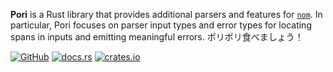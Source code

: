 **Pori** is a Rust library that provides additional parsers and features for
[`nom`]. In particular, Pori focuses on parser input types and error types for
locating spans in inputs and emitting meaningful errors. ポリポリ食べましょう！

[![GitHub](https://img.shields.io/badge/GitHub-olson--sean--k/pori-8da0cb?logo=github&style=for-the-badge)](https://github.com/olson-sean-k/pori)
[![docs.rs](https://img.shields.io/badge/docs.rs-pori-66c2a5?logo=rust&style=for-the-badge)](https://docs.rs/pori)
[![crates.io](https://img.shields.io/crates/v/pori.svg?logo=rust&style=for-the-badge)](https://crates.io/crates/pori)

[`nom`]: https://crates.io/crates/nom
